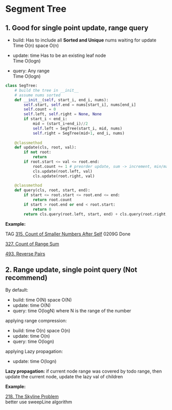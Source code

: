 # Segment Tree


## 1. Good for single point update, range query

* build: Has to include all __Sorted and Unique__ nums waiting for update\
  Time O(n) space O(n)
  
* update: time Has to be an existing leaf node \
  Time O(logn)  

* query: Any range \
  Time O(logn)   
  

```python
class SegTree:
    # build the tree in __init__
    # assume nums sorted
    def __init__(self, start_i, end_i, nums):
        self.start, self.end = nums[start_i], nums[end_i]
        self.count = 0
        self.left, self.right = None, None
        if start_i < end_i:
            mid = (start_i+end_i)//2
            self.left = SegTree(start_i, mid, nums)
            self.right = SegTree(mid+1, end_i, nums)
            
    @classmethod
    def update(cls, root, val):
        if not root:
            return
        if root.start <= val <= root.end:
            root.count += 1 # preorder update, sum -> increment, min/max needs postorder
            cls.update(root.left, val)
            cls.update(root.right, val)
            
    @classmethod
    def query(cls, root, start, end):
        if start <= root.start <= root.end <= end:
            return root.count
        if start > root.end or end < root.start:
            return 0
        return cls.query(root.left, start, end) + cls.query(root.right, start, end)     
```

__Example:__

TAG
[315. Count of Smaller Numbers After Self](https://leetcode.com/problems/count-of-smaller-numbers-after-self/)
0209G Done

[327. Count of Range Sum](https://leetcode.com/problems/count-of-range-sum/)

[493. Reverse Pairs](https://leetcode.com/problems/reverse-pairs/)


## 2. Range update, single point query (Not recommend)

By default:
* build: time O(N) space O(N)
* update: time O(N)
* query: time O(logN)
where N is the range of the number

applying range compression:
* build: time O(n) space O(n)
* update: time O(n)
* query: time O(logn)

applying Lazy propagation:
* update: time O(logn)

__Lazy propagation:__ 
if current node range was covered by todo range, then update the current node, update the lazy val of children

__Example:__

[218. The Skyline Problem](https://leetcode.com/problems/the-skyline-problem/)
\
better use sweepLine algorithm



